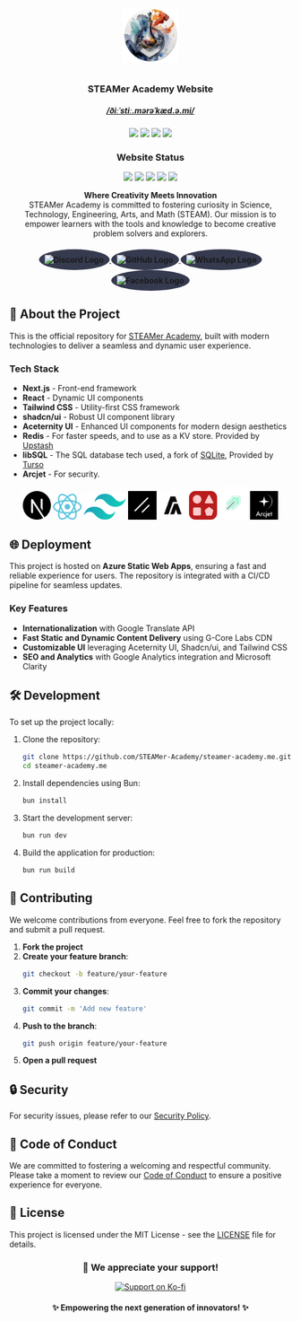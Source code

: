 <h6 align="center">
    <img src="https://raw.githubusercontent.com/STEAMer-Academy/.github/main/profile/20240802_221113_0000.png" alt="STEAMer Academy Logo" class="logo" width="20%">
</h6>

<h3 align="center">STEAMer Academy Website</h3>

<h5 align="center">
  <a href="http://ipa-reader.xyz/?text=%C3%B0i%CB%90%CB%88sti%CB%90.m%C9%99r%C9%99%CB%88k%C3%A6d.%C9%99.mi">/ðiːˈstiː.mərəˈkæd.ə.mi/</a>
</h5>

<p align="center">
    <img src="https://img.shields.io/github/stars/steamer-academy?colorA=363a4f&colorB=b7bdf8&style=for-the-badge">
    <a href="https://discord.gg/HNhjQAfq9U"><img src="https://img.shields.io/discord/1225805405578596352?style=for-the-badge&color=c6a0f6&labelColor=363a4f&logo=discord&logoColor=cad3f5"></a>
    <a href="https://github.com/steamer-academy/steamer-blogs/issues"><img src="https://img.shields.io/github/issues/steamer-academy/steamer-blogs?colorA=363a4f&colorB=f5a97f&style=for-the-badge"></a>
    <img src="https://img.shields.io/static/v1.svg?style=for-the-badge&label=License&message=MIT&logoColor=d9e0ee&colorA=363a4f&colorB=b7bdf8">
</p>

<h3 align="center">Website Status</h3>

<p align="center">
    <img src="https://status.steameracademy.me/api/badge/1/status?style=for-the-badge">
    <img src="https://status.steameracademy.me/api/badge/1/uptime?style=for-the-badge">
    <img src="https://status.steameracademy.me/api/badge/1/ping?style=for-the-badge">
    <img src="https://status.steameracademy.me/api/badge/1/avg-response?style=for-the-badge">
    <img src="https://status.steameracademy.me/api/badge/1/cert-exp?style=for-the-badge">
</p>

<p align="center">
    <b>Where Creativity Meets Innovation</b><br>
    STEAMer Academy is committed to fostering curiosity in Science, Technology, Engineering, Arts, and Math (STEAM). Our mission is to empower learners with the tools and knowledge to become creative problem solvers and explorers.
</p>

<h4 align="center">
    <a href="https://discord.gg/HNhjQAfq9U">
        <span style="background-color: #363a4f; padding: 10px; border-radius: 50%; display: inline-block;">
            <img src="https://api.iconify.design/fa6-brands/discord.svg?color=%23cad3f5" alt="Discord Logo" width="32" height="32">
        </span>
    </a>
    <a href="https://github.com/steamer-academy">
        <span style="background-color: #363a4f; padding: 10px; border-radius: 50%; display: inline-block;">
            <img src="https://api.iconify.design/fa6-brands/github.svg?color=%23cad3f5" alt="GitHub Logo" width="32" height="32">
        </span>
    </a>
    <a href="https://whatsapp.com/channel/0029VaM5E3V1NCrcgLXjKN43">
        <span style="background-color: #363a4f; padding: 10px; border-radius: 50%; display: inline-block;">
            <img src="https://api.iconify.design/fa6-brands/whatsapp.svg?color=%23cad3f5" alt="WhatsApp Logo" width="32" height="32">
        </span>
    </a>
    <!--     <a href="https://twitter.com/intent/tweet?text=Check%20out%20STEAMer%20Academy!&url=https://www.steameracademy.me">
        <span style="background-color: #363a4f; padding: 10px; border-radius: 50%; display: inline-block;">
            <img src="https://api.iconify.design/fa6-brands/twitter.svg?color=%23cad3f5" alt="Twitter Logo" width="32" height="32">
        </span>
    </a> -->
    <a href="https://www.facebook.com/profile.php?id=61567677111933&mibextid=kFxxJD">
        <span style="background-color: #363a4f; padding: 10px; border-radius: 50%; display: inline-block;">
            <img src="https://api.iconify.design/fa6-brands/facebook.svg?color=%23cad3f5" alt="Facebook Logo" width="32" height="32">
        </span>
    </a>
</h4>

## 🚀 About the Project

This is the official repository for [STEAMer Academy](https://www.steameracademy.me), built with modern technologies to deliver a seamless and dynamic user experience.

### Tech Stack

- **Next.js** - Front-end framework
- **React** - Dynamic UI components
- **Tailwind CSS** - Utility-first CSS framework
- **shadcn/ui** - Robust UI component library
- **Aceternity UI** - Enhanced UI components for modern design aesthetics
- **Redis** - For faster speeds, and to use as a KV store. Provided by [Upstash](https://upstash.com/)
- **libSQL** - The SQL database tech used, a fork of [SQLite](https://www.sqlite.org), Provided by [Turso](https://turso.tech)
- **Arcjet** - For security.

<p align="center">
    <a href="https://nextjs.org/"><img src="https://raw.githubusercontent.com/STEAMer-Academy/steamer-academy.me/refs/heads/main/public/nextjs.png" width="10%"/></a>
    <a href="https://react.dev/"><img src="https://raw.githubusercontent.com/STEAMer-Academy/steamer-academy.me/refs/heads/main/public/reactlogo.png" width="10%"/></a>
    <a href="https://tailwindcss.com/"><img src="https://raw.githubusercontent.com/STEAMer-Academy/steamer-academy.me/refs/heads/main/public/tailwind-css.svg" width="15%"/></a>
    <a href="https://ui.shadcn.com/"><img src="https://raw.githubusercontent.com/STEAMer-Academy/steamer-academy.me/refs/heads/main/public/shadcn-ui.png" width="10%"/></a>
    <a href="https://ui.aceternity.com"><img src="https://raw.githubusercontent.com/STEAMer-Academy/steamer-academy.me/refs/heads/main/public/aceternity.webp" width="10%"/></a>
    <a href="https://redis.io"><img src="https://github.com/STEAMer-Academy/steamer-academy.me/blob/main/public/redis-icon.png?raw=true" width="10%"/></a>
    <a href="https://turso.tech/libsql"><img src="https://github.com/STEAMer-Academy/steamer-academy.me/blob/dev/public/libsql-logo.png?raw=true" width="10%"/></a>
    <a href="https://arcjet.com"><img src="https://github.com/STEAMer-Academy/steamer-academy.me/blob/main/public/arcjet.png?raw=true" width="10%"/></a>
</p>

## 🌐 Deployment

This project is hosted on **Azure Static Web Apps**, ensuring a fast and reliable experience for users. The repository is integrated with a CI/CD pipeline for seamless updates.

### Key Features

- **Internationalization** with Google Translate API
- **Fast Static and Dynamic Content Delivery** using G-Core Labs CDN
- **Customizable UI** leveraging Aceternity UI, Shadcn/ui, and Tailwind CSS
- **SEO and Analytics** with Google Analytics integration and Microsoft Clarity

## 🛠️ Development

To set up the project locally:

1. Clone the repository:
   ```bash
   git clone https://github.com/STEAMer-Academy/steamer-academy.me.git
   cd steamer-academy.me
   ```
1. Install dependencies using Bun:
   ```bash
   bun install
   ```
1. Start the development server:
   ```bash
   bun run dev
   ```
1. Build the application for production:
   ```bash
   bun run build
   ```

## 📄 Contributing

We welcome contributions from everyone. Feel free to fork the repository and submit a pull request.

1. **Fork the project**
1. **Create your feature branch**:
   ```bash
   git checkout -b feature/your-feature
   ```
1. **Commit your changes**:
   ```bash
   git commit -m 'Add new feature'
   ```
1. **Push to the branch**:
   ```bash
   git push origin feature/your-feature
   ```
1. **Open a pull request**

## 🔒 Security

For security issues, please refer to our [Security Policy](./SECURITY.md).

## 🤝 Code of Conduct

We are committed to fostering a welcoming and respectful community. Please take a moment to review our [Code of Conduct](./CODE_OF_CONDUCT.md) to ensure a positive experience for everyone.

## 📜 License

This project is licensed under the MIT License - see the [LICENSE](./LICENSE) file for details.

<h3 align="center">💖 We appreciate your support!</h3>
<p align="center">
  <a href="https://ko-fi.com/R6R212100L"><img src="https://ko-fi.com/img/githubbutton_sm.svg" alt="Support on Ko-fi"></a>
</p>

<h4 align="center">
    ✨ Empowering the next generation of innovators! ✨
</h4>
